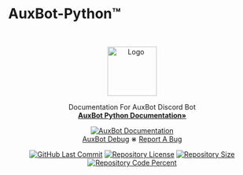 # AuxBot-Python™

<br />
<p align="center">
  <a href="https://auxtal.xyz">
    <img src="https://i.imgur.com/X1VWwNJ.png" alt="Logo" width="100" height="100">
  </a>

  <p align="center">
    Documentation For AuxBot Discord Bot
    <br />
    <a href="https://discordpy.readthedocs.io/en/latest/"><strong>AuxBot Python Documentation»</strong></a>
  <p align="center">
    <a href="http://auxbot-python.rtfd.io/">
        <img src="https://img.shields.io/readthedocs/auxbot-python?color=red&logo=Read%20The%20Docs&logoColor=white"
            alt="AuxBot Documentation"></a>
    <br />
    <a href="https://github.com/Auxtal/AuxBot-Debug-Python">AuxBot Debug</a>
    ⋇
    <a href="https://github.com/Auxtal/AuxBot-Python/issues">Report A Bug</a>
  </p>
</p>

<p align="center">
    <a href="https://github.com/Auxtal/AuxBot-Python-Docs">
        <img src="https://img.shields.io/github/last-commit/Auxtal/AuxBot-Python-Docs?color=Purple&label=Last%20Commit&logo=GitHub&logoColor=White&style=flat-square"
            alt="GitHub Last Commit"></a>
  <a href="https://github.com/Auxtal/AuxBot-Python-Docs">
        <img src="https://img.shields.io/github/license/Auxtal/AuxBot-Python-Docs?color=blue&label=License&logo=GitHub&logoColor=White&style=flat-square"
            alt="Repository License"></a>
  <a href="https://github.com/Auxtal/AuxBot-Python-Docs">
        <img src="https://img.shields.io/github/repo-size/Auxtal/AuxBot-Python-Docs?color=Orange&label=Repo%20Size&logo=GitHub&logoColor=White&style=flat-square"
            alt="Repository Size"></a>
  <a href="https://github.com/Auxtal/AuxBot-Python-Docs">
        <img src="https://img.shields.io/github/languages/top/Auxtal/AuxBot-Python-Docs?logo=Github&style=flat-square"
            alt="Repository Code Percent"></a>
